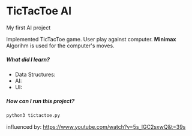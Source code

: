 # TicTacToe AI

My first AI project

Implemented TicTacToe game. User play against computer. **Minimax** Algorihm is used for the computer's moves.

##### What did I learn?

* Data Structures: 
* AI: 
* UI: 

##### How can I run this project?
``` bash
python3 tictactoe.py
```
influenced by: https://www.youtube.com/watch?v=5s_lGC2sxwQ&t=39s
